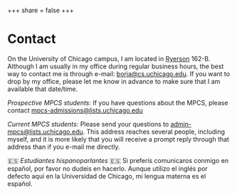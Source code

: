 +++
share = false
+++

Contact
=======

On the University of Chicago campus, I am located in [Ryerson](https://maps.uchicago.edu/location/ryerson-laboratory/) 162-B. Although I am usually in my office during regular business hours, the best way to contact me is through e-mail: [borja@cs.uchicago.edu](mailto:borja@cs.uchicago.edu). If you want to drop by my office, please let me know in advance to make sure that I am available that date/time.

*Prospective MPCS students:* If you have questions about the MPCS, please contact [mpcs-admissions@lists.uchicago.edu](mailto:mpcs-admissions@lists.uchicago.edu)

*Current MPCS students:* Please send your questions to [admin-mpcs@lists.uchicago.edu](mailto:admin-mpcs@lists.uchicago.edu). This address reaches several people, including myself, and it is more likely that you will receive a prompt reply through that address than if you e-mail me directly.

🇪🇸 *Estudiantes hispanoparlantes* 🇪🇸  Si preferís comunicaros conmigo en español, por favor no dudeis en hacerlo. Aunque utilizo el inglés por defecto aqui en la Universidad de Chicago, mi lengua materna es el español.
